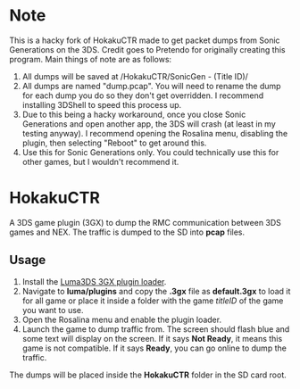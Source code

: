 # Note

This is a hacky fork of HokakuCTR made to get packet dumps from Sonic Generations on the 3DS.  Credit goes to Pretendo for originally creating this program.
Main things of note are as follows:

1. All dumps will be saved at /HokakuCTR/SonicGen - (Title ID)/
2. All dumps are named "dump.pcap".  You will need to rename the dump for each dump you do so they don't get overridden.  I recommend installing 3DShell to speed this process up.
3. Due to this being a hacky workaround, once you close Sonic Generations and open another app, the 3DS will crash (at least in my testing anyway).  I recommend opening the Rosalina menu, disabling the plugin, then selecting "Reboot" to get around this.
4. Use this for Sonic Generations only.  You could technically use this for other games, but I wouldn't recommend it.

# HokakuCTR 

A 3DS game plugin (3GX) to dump the RMC communication between 3DS games and NEX. The traffic is dumped to the SD into **pcap** files.

## Usage

1. Install the [Luma3DS 3GX plugin loader](https://github.com/Nanquitas/Luma3DS/releases/latest).
2. Navigate to **luma/plugins** and copy the **.3gx** file as **default.3gx** to load it for all game or place it inside a folder with the game *titleID* of the game you want to use.
3. Open the Rosalina menu and enable the plugin loader.
4. Launch the game to dump traffic from. The screen should flash blue and some text will display on the screen. If it says **Not Ready**, it means this game is not compatible. If it says **Ready**, you can go online to dump the traffic.

The dumps will be placed inside the **HokakuCTR** folder in the SD card root.

